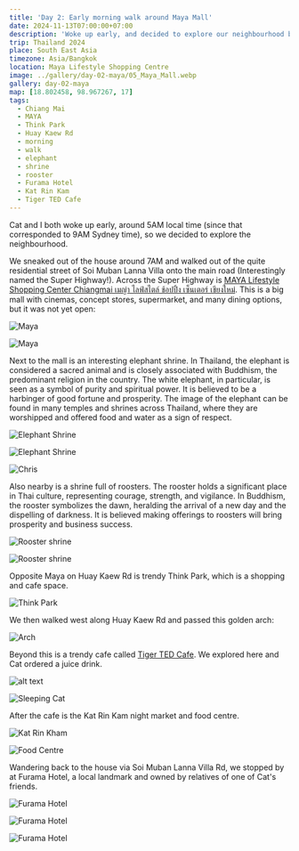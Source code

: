 ```yaml
---
title: 'Day 2: Early morning walk around Maya Mall'
date: 2024-11-13T07:00:00+07:00
description: 'Woke up early, and decided to explore our neighbourhood by walking to Maya Lifestyle Shopping Centre.'
trip: Thailand 2024
place: South East Asia
timezone: Asia/Bangkok
location: Maya Lifestyle Shopping Centre
image: ../gallery/day-02-maya/05_Maya_Mall.webp
gallery: day-02-maya
map: [18.802458, 98.967267, 17]
tags:
  - Chiang Mai
  - MAYA
  - Think Park
  - Huay Kaew Rd
  - morning
  - walk
  - elephant
  - shrine
  - rooster
  - Furama Hotel
  - Kat Rin Kam
  - Tiger TED Cafe
---
```


Cat and I both woke up early, around 5AM local time (since that corresponded to 9AM Sydney time), so we decided to explore the neighbourhood.

We sneaked out of the house around 7AM and walked out of the quite residential street of Soi Muban Lanna Villa onto the main road (Interestingly named the Super Highway!). Across the Super Highway is [MAYA Lifestyle Shopping Center Chiangmai เมญ่า ไลฟ์สไตล์ ช้อปปิ้ง เซ็นเตอร์ เชียงใหม่](https://mayashoppingcenter.com). This is a big mall with cinemas, concept stores, supermarket, and many dining options, but it was not yet open:

![Maya](../gallery/day-02-maya/19_Maya_Mall.webp)

![Maya](../gallery/day-02-maya/05_Maya_Mall.webp)

Next to the mall is an interesting elephant shrine. In Thailand, the elephant is considered a sacred animal and is closely associated with Buddhism, the predominant religion in the country. The white elephant, in particular, is seen as a symbol of purity and spiritual power. It is believed to be a harbinger of good fortune and prosperity. The image of the elephant can be found in many temples and shrines across Thailand, where they are worshipped and offered food and water as a sign of respect.

![Elephant Shrine](../gallery/day-02-maya/03_Elephant_Shrine.webp)

![Elephant Shrine](../gallery/day-02-maya/04_Elephant_Shrine.webp)

![Chris](../gallery/day-02-maya/10_Elephant_Shrine.webp)

Also nearby is a shrine full of roosters. The rooster holds a significant place in Thai culture, representing courage, strength, and vigilance. In Buddhism, the rooster symbolizes the dawn, heralding the arrival of a new day and the dispelling of darkness. It is believed making offerings to roosters will bring prosperity and business success.

![Rooster shrine](../gallery/day-02-maya/08_Rooster_Shrine.webp)

![Rooster shrine](../gallery/day-02-maya/09_Rooster_Shrine.webp)

Opposite Maya on Huay Kaew Rd is trendy Think Park, which is a shopping and cafe space.

![Think Park](../gallery/day-02-maya/20_Think_Park.webp)

We then walked west along Huay Kaew Rd and passed this golden arch:

![Arch](../gallery/day-02-maya/12_Arch.webp)

Beyond this is a trendy cafe called [Tiger TED Cafe](https://www.facebook.com/profile.php/?id=100055000754567). We explored here and Cat ordered a juice drink.

![alt text](../gallery/day-02-maya/15_Tiger_TED_Cafe.webp)

![Sleeping Cat](../gallery/day-02-maya/16_Sleeping_Cat.webp)

After the cafe is the Kat Rin Kam night market and food centre.

![Kat Rin Kham](../gallery/day-02-maya/13_Kat_Rin_Kham.webp)

![Food Centre](../gallery/day-02-maya/17_Food_Center.webp)

Wandering back to the house via Soi Muban Lanna Villa Rd, we stopped by at Furama Hotel, a local landmark and owned by relatives of one of Cat's friends.

![Furama Hotel](../gallery/day-02-maya/22_Furama_Hotel.webp)

![Furama Hotel](../gallery/day-02-maya/23_Furama_Hotel.webp)

![Furama Hotel](../gallery/day-02-maya/24_Furama_Hotel.webp)
